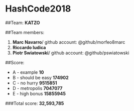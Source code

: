 # HashCode2018

##Team:
**KATZO**

##Team members:
1. **Marc Navarro**/ github account: @github/morfeo8marc <br />
2. **Riccardo Iudica**  <br />
3. **Piotr Swiatowski**/ github account: @github/pswiatowski  <br />

##Score:
- A - example **10**  <br />
- B - should be easy **174902**  <br />
- C - no hurry **9515851**  <br />
- D - metropolis **7047077**  <br />
- E - high bonus **15855945**  <br />

###Total score:  **32,593,785**
